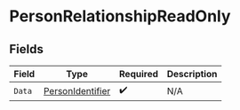 # PersonRelationshipReadOnly


## Fields

| Field                                                           | Type                                                            | Required                                                        | Description                                                     |
| --------------------------------------------------------------- | --------------------------------------------------------------- | --------------------------------------------------------------- | --------------------------------------------------------------- |
| `Data`                                                          | [PersonIdentifier](../../Models/Components/PersonIdentifier.md) | :heavy_check_mark:                                              | N/A                                                             |